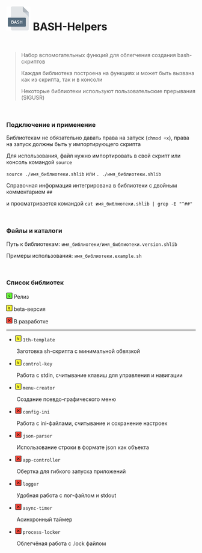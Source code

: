 # <img src=".img/icon_bash.png"/> BASH-Helpers

<br />

> Набор вспомогательных функций для облегчения создания bash-скриптов
>
> Каждая библиотека построена на функциях и может быть вызвана как из скрипта, так и в консоли
>
> Некоторые библиотеки используют пользовательские прерывания (SIGUSR)

<br />

### Подключение и применение

Библиотекам не обязательно давать права на запуск (`chmod +x`), права на запуск должны быть у импортирующего скрипта

Для использования, файл нужно импортировать в свой скрипт или консоль командой `source`

`source ./имя_библиотеки.shlib` или `. ./имя_библиотеки.shlib`

Справочная информация интегрирована в библиотеки с двойным комментарием `##`

и просматривается командой `cat имя_библиотеки.shlib | grep -E "^##"`

<br />

### Файлы и каталоги

Путь к библиотекам: `имя_библиотеки/имя_библиотеки.version.shlib`

Примеры использования: `имя_библиотеки.example.sh`

<br />

### Список библиотек

<img src=".img/icon_g.png"/> Релиз

<img src=".img/icon_y.png"/> beta-версия

<img src=".img/icon_r.png"/> В разработке

------

- <img src=".img/icon_y.png"/> `1th-template`

  ​	Заготовка sh-скрипта с минимальной обвязкой

- <img src=".img/icon_y.png"/> `control-key`

  ​	Работа с stdin, считывание клавиш для управления и навигации

- <img src=".img/icon_y.png"/> `menu-creator`

  ​	Создание псевдо-графического меню

- <img src=".img/icon_r.png"/> `config-ini`

  ​	Работа с ini-файлами, считывание и сохранение настроек

- <img src=".img/icon_r.png"/> `json-parser`

  ​	Использование строки в формате json как объекта

- <img src=".img/icon_r.png"/> `app-controller`

  ​	Обертка для гибкого запуска приложений
  
- <img src=".img/icon_r.png"/> `logger`

  ​	Удобная работа с лог-файлом и stdout

- <img src=".img/icon_r.png"/> `async-timer`

  ​	Асинхронный таймер

- <img src=".img/icon_r.png"/> `process-locker`

  ​	Облегчёная работа с .lock файлом

